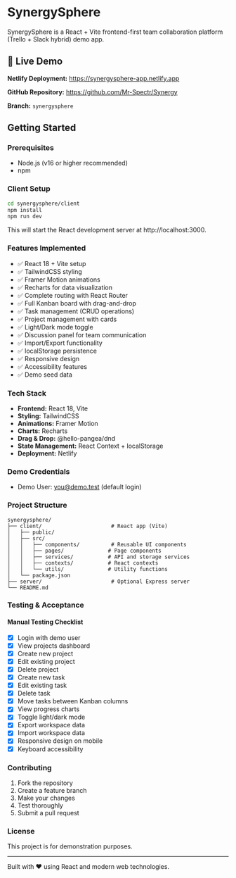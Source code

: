 # SynergySphere

SynergySphere is a React + Vite frontend-first team collaboration platform (Trello + Slack hybrid) demo app.

## 🚀 Live Demo

**Netlify Deployment:** https://synergysphere-app.netlify.app

**GitHub Repository:** https://github.com/Mr-Spectr/Synergy

**Branch:** `synergysphere`

## Getting Started

### Prerequisites

- Node.js (v16 or higher recommended)
- npm

### Client Setup

```bash
cd synergysphere/client
npm install
npm run dev
```

This will start the React development server at http://localhost:3000.

### Features Implemented

- ✅ React 18 + Vite setup
- ✅ TailwindCSS styling
- ✅ Framer Motion animations
- ✅ Recharts for data visualization
- ✅ Complete routing with React Router
- ✅ Full Kanban board with drag-and-drop
- ✅ Task management (CRUD operations)
- ✅ Project management with cards
- ✅ Light/Dark mode toggle
- ✅ Discussion panel for team communication
- ✅ Import/Export functionality
- ✅ localStorage persistence
- ✅ Responsive design
- ✅ Accessibility features
- ✅ Demo seed data

### Tech Stack

- **Frontend:** React 18, Vite
- **Styling:** TailwindCSS
- **Animations:** Framer Motion
- **Charts:** Recharts
- **Drag & Drop:** @hello-pangea/dnd
- **State Management:** React Context + localStorage
- **Deployment:** Netlify

### Demo Credentials

- Demo User: you@demo.test (default login)

### Project Structure

```
synergysphere/
├── client/                      # React app (Vite)
│   ├── public/
│   ├── src/
│   │   ├── components/          # Reusable UI components
│   │   ├── pages/              # Page components
│   │   ├── services/           # API and storage services
│   │   ├── contexts/           # React contexts
│   │   └── utils/              # Utility functions
│   └── package.json
├── server/                      # Optional Express server
└── README.md
```

### Testing & Acceptance

#### Manual Testing Checklist
- [x] Login with demo user
- [x] View projects dashboard
- [x] Create new project
- [x] Edit existing project
- [x] Delete project
- [x] Create new task
- [x] Edit existing task
- [x] Delete task
- [x] Move tasks between Kanban columns
- [x] View progress charts
- [x] Toggle light/dark mode
- [x] Export workspace data
- [x] Import workspace data
- [x] Responsive design on mobile
- [x] Keyboard accessibility

### Contributing

1. Fork the repository
2. Create a feature branch
3. Make your changes
4. Test thoroughly
5. Submit a pull request

### License

This project is for demonstration purposes.

---

Built with ❤️ using React and modern web technologies.

